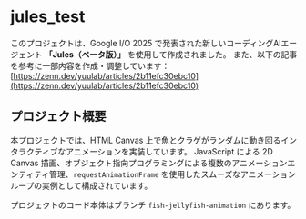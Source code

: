 # jules_test

このプロジェクトは、Google I/O 2025 で発表された新しいコーディングAIエージェント **「Jules（ベータ版）」** を使用して作成されました。
また、以下の記事を参考に一部内容を作成・調整しています：
[https://zenn.dev/yuulab/articles/2b11efc30ebc10](https://zenn.dev/yuulab/articles/2b11efc30ebc10)

## プロジェクト概要

本プロジェクトでは、HTML Canvas 上で魚とクラゲがランダムに動き回るインタラクティブなアニメーションを実装しています。
JavaScript による 2D Canvas 描画、オブジェクト指向プログラミングによる複数のアニメーションエンティティ管理、`requestAnimationFrame` を使用したスムーズなアニメーションループの実例として構成されています。

プロジェクトのコード本体はブランチ `fish-jellyfish-animation` にあります。
